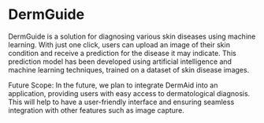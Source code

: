 # DermGuide

DermGuide is a solution for diagnosing various skin diseases using machine learning. With just one click, users can upload an image of their skin condition and receive a prediction for the disease it may indicate. This prediction model has been developed using artificial intelligence and machine learning techniques, trained on a dataset of skin disease images.


Future Scope:
In the future, we plan to integrate DermAid into an application, providing users with easy access to dermatological diagnosis. This will help to have a user-friendly interface and ensuring seamless integration with other features such as image capture.




